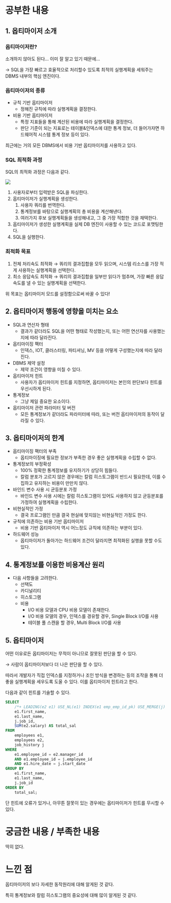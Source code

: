 # 공부한 내용

## 1. 옵티마이저 소개

### 옵티마이저란?

소개하지 않아도 된다… 이미 잘 알고 있기 때문에…

→ SQL을 가장 빠르고 효율적으로 처리할수 있도록 최적의 실행계획을 세워주는 DBMS 내부의 핵심 엔진이다.

### 옵티마이저의 종류

- 규칙 기반 옵티마이저
    - 정해진 규칙에 따라 실행계획을 결정한다.
- 비용 기반 옵티마이저
    - 특정 지표들을 통해 계산된 비용에 따라 실행계획을 결정한다.
    - 판단 기준이 되는 지표로는 테이블&인덱스에 대한 통계 정보, 더 들어가자면 하드웨어적 시스템 통계 정보 등이 있다.

최근에는 거의 모든 DBMS에서 비용 기반 옵티마이저를 사용하고 있다.

### SQL 최적화 과정

SQL의 최적화 과정은 다음과 같다.

![](https://dataonair.or.kr/publishing/img/knowledge/SQL_286.jpg)

1. 사용자로부터 입력받은 SQL을 파싱한다.
2. 옵티마이저가 실행계획을 생성한다.
    1. 사용자 쿼리를 번역한다.
    2. 통계정보를 바탕으로 실행계획의 총 비용을 계산해낸다.
    3. 여러가지 후보 실행계획들을 생성해내고, 그 중 가장 적합한 것을 채택한다.
3. 옵티마이저가 생성한 실행계획을 실제 DB 엔진이 사용할 수 있는 코드로 포맷팅한다.
4. SQL을 실행한다.

### 최적화 목표

1. 전체 처리속도 최적화 → 쿼리의 결과집합을 모두 읽으며, 시스템 리소스를 가장 적게 사용하는 실행계획을 선택한다.
2. 최소 응답속도 최적화 → 쿼리의 결과집합을 일부만 읽다가 멈추며, 가장 빠른 응답속도를 낼 수 있는 실행계획을 선택한다.

위 목표는 옵티마이저 모드를 설정함으로써 바꿀 수 있다!

## 2. **옵티마이저 행동에 영향을 미치는 요소**

- SQL과 연산자 형태
    - 결과가 같더라도 SQL을 어떤 형태로 작성했는지, 또는 어떤 연산자를 사용했는지에 따라 달라진다.
- 옵티마이징 팩터
    - 인덱스, IOT, 클러스터링, 파티셔닝, MV 등을 어떻게 구성했는지에 따라 달라진다.
- DBMS 제약 설정
    - 제약 조건이 영향을 미칠 수 있다.
- 옵티마이저 힌트
    - 사용자가 옵티마이저 힌트를 지정하면, 옵티마이저는 본인의 판단보다 힌트를 우선시하게 된다.
- 통계정보
    - 그냥 제일 중요한 요소이다.
- 옵티마이저 관련 파라미터 및 버전
    - 모든 통계정보가 같더라도 파라미터에 따라, 또는 버전 옵티마이저의 동작이 달라질 수 있다.

## 3. 옵티마이저의 한계

- 옵티마이징 팩터의 부족
    - 옵티마이징에 필요한 정보가 부족한 경우 좋은 실행계획을 수립할 수 없다.
- 통계정보의 부정확성
    - 100% 정확한 통계정보를 유지하기가 상당히 힘들다.
    - 칼럼 분포가 고르지 않은 경우에는 칼럼 히스토그램이 반드시 필요한데, 이를 수집하고 유지하는 비용이 만만치 않다.
- 바인드 변수 사용 시 균등분포 가정
    - 바인드 변수 사용 시에는 칼럼 히스토그램이 있어도 사용하지 않고 균등분포를 가정하여 실행계획을 수립한다.
- 비현실적인 가정
    - 결국 프로그램인 만큼 결국 현실에 맞지않는 비현실적인 가정도 한다.
- 규칙에 의존하는 비용 기반 옵티마이저
    - 비용 기반 옵티마이저 역시 어느정도 규칙에 의존하는 부분이 있다.
- 하드웨어 성능
    - 옵티마이저가 돌아가는 하드웨어 조건이 달라지면 최적화된 실행을 못할 수도 있다.

## 4. **통계정보를 이용한 비용계산 원리**

- 다음 사항들을 고려한다.
    - 선택도
    - 카디널리티
    - 히스토그램
    - 비용
        - I/O 비용 모델과 CPU 비용 모델이 존재한다.
        - I/O 비용 모델의 경우, 인덱스를 경유할 경우, Single Block I/O를 사용
        - 테이블 풀 스캔을 할 경우, Multi Block I/O를 사용

## 5. 옵티마이저

어떤 이유로든 옵티마이저는 무적이 아니므로 잘못된 판단을 할 수 있다.

→ 사람이 옵티마이저보다 더 나은 판단을 할 수 있다.

따라서 개발자가 직접 인덱스를 지정하거나 조인 방식을 변경하는 등의 조작을 통해 더 좋을 실행계획을 세우도록 도울 수 있다. 이를 옵티마이저 힌트라고 한다.

다음과 같이 힌트를 기술할 수 있다.

```sql
SELECT
    /*+ LEADING(e2 e1) USE_NL(e1) INDEX(e1 emp_emp_id_pk) USE_MERGE(j) FULL(j) */
    e1.first_name,
    e1.last_name,
    j.job_id,
    SUM(e2.salary) AS total_sal
FROM
    employees e1,
    employees e2,
    job_history j
WHERE
    e1.employee_id = e2.manager_id
    AND e1.employee_id = j.employee_id
    AND e1.hire_date = j.start_date
GROUP BY
    e1.first_name,
    e1.last_name,
    j.job_id
ORDER BY
    total_sal;
```

단 힌트에 오류가 있거나, 아무튼 잘못이 있는 경우에는 옵티마이저가 힌트를 무시할 수 있다.

# 궁금한 내용 / 부족한 내용

딱히 없다.

# 느낀 점

옵티마이저의 보다 자세한 동작원리에 대해 알게된 것 같다.

특히 통계정보와 칼럼 히스토그램의 중요성에 대해 많이 알게된 것 같다.